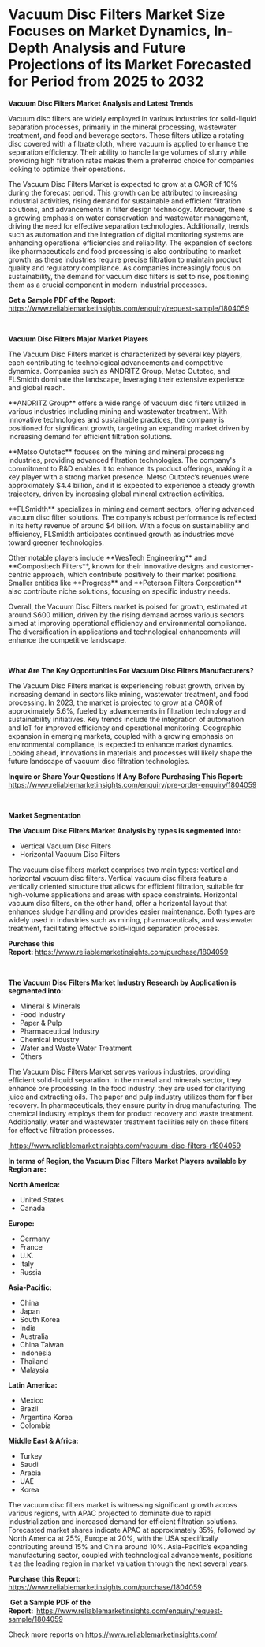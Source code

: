 <p><h1>Vacuum Disc Filters Market Size Focuses on Market Dynamics, In-Depth Analysis and Future Projections of its Market Forecasted for Period from 2025 to 2032</h1></p><p><strong>Vacuum Disc Filters Market Analysis and Latest Trends</strong></p>
<p><p>Vacuum disc filters are widely employed in various industries for solid-liquid separation processes, primarily in the mineral processing, wastewater treatment, and food and beverage sectors. These filters utilize a rotating disc covered with a filtrate cloth, where vacuum is applied to enhance the separation efficiency. Their ability to handle large volumes of slurry while providing high filtration rates makes them a preferred choice for companies looking to optimize their operations.</p><p>The Vacuum Disc Filters Market is expected to grow at a CAGR of 10% during the forecast period. This growth can be attributed to increasing industrial activities, rising demand for sustainable and efficient filtration solutions, and advancements in filter design technology. Moreover, there is a growing emphasis on water conservation and wastewater management, driving the need for effective separation technologies. Additionally, trends such as automation and the integration of digital monitoring systems are enhancing operational efficiencies and reliability. The expansion of sectors like pharmaceuticals and food processing is also contributing to market growth, as these industries require precise filtration to maintain product quality and regulatory compliance. As companies increasingly focus on sustainability, the demand for vacuum disc filters is set to rise, positioning them as a crucial component in modern industrial processes.</p></p>
<p><strong>Get a Sample PDF of the Report:&nbsp;</strong> <a href="https://www.reliablemarketinsights.com/enquiry/request-sample/1804059?utm_campaign=1894&utm_medium=2&utm_source=Github&utm_content=ia&utm_term=19022025&utm_id=vacuum-disc-filters">https://www.reliablemarketinsights.com/enquiry/request-sample/1804059</a></p>
<p>&nbsp;</p>
<p><strong>Vacuum Disc Filters Major Market Players</strong></p>
<p><p>The Vacuum Disc Filters market is characterized by several key players, each contributing to technological advancements and competitive dynamics. Companies such as ANDRITZ Group, Metso Outotec, and FLSmidth dominate the landscape, leveraging their extensive experience and global reach.</p><p>**ANDRITZ Group** offers a wide range of vacuum disc filters utilized in various industries including mining and wastewater treatment. With innovative technologies and sustainable practices, the company is positioned for significant growth, targeting an expanding market driven by increasing demand for efficient filtration solutions.</p><p>**Metso Outotec** focuses on the mining and mineral processing industries, providing advanced filtration technologies. The company's commitment to R&D enables it to enhance its product offerings, making it a key player with a strong market presence. Metso Outotec’s revenues were approximately $4.4 billion, and it is expected to experience a steady growth trajectory, driven by increasing global mineral extraction activities.</p><p>**FLSmidth** specializes in mining and cement sectors, offering advanced vacuum disc filter solutions. The company’s robust performance is reflected in its hefty revenue of around $4 billion. With a focus on sustainability and efficiency, FLSmidth anticipates continued growth as industries move toward greener technologies.</p><p>Other notable players include **WesTech Engineering** and **Compositech Filters**, known for their innovative designs and customer-centric approach, which contribute positively to their market positions. Smaller entities like **Progress** and **Peterson Filters Corporation** also contribute niche solutions, focusing on specific industry needs.</p><p>Overall, the Vacuum Disc Filters market is poised for growth, estimated at around $600 million, driven by the rising demand across various sectors aimed at improving operational efficiency and environmental compliance. The diversification in applications and technological enhancements will enhance the competitive landscape.</p></p>
<p>&nbsp;</p>
<p><strong>What Are The Key Opportunities For Vacuum Disc Filters Manufacturers?</strong></p>
<p><p>The Vacuum Disc Filters market is experiencing robust growth, driven by increasing demand in sectors like mining, wastewater treatment, and food processing. In 2023, the market is projected to grow at a CAGR of approximately 5.6%, fueled by advancements in filtration technology and sustainability initiatives. Key trends include the integration of automation and IoT for improved efficiency and operational monitoring. Geographic expansion in emerging markets, coupled with a growing emphasis on environmental compliance, is expected to enhance market dynamics. Looking ahead, innovations in materials and processes will likely shape the future landscape of vacuum disc filtration technologies.</p></p>
<p><strong>Inquire or Share Your Questions If Any Before Purchasing This Report:</strong> <a href="https://www.reliablemarketinsights.com/enquiry/pre-order-enquiry/1804059?utm_campaign=1894&utm_medium=2&utm_source=Github&utm_content=ia&utm_term=19022025&utm_id=vacuum-disc-filters">https://www.reliablemarketinsights.com/enquiry/pre-order-enquiry/1804059</a></p>
<p>&nbsp;</p>
<p><strong>Market Segmentation</strong></p>
<p><strong>The Vacuum Disc Filters Market Analysis by types is segmented into:</strong></p>
<p><ul><li>Vertical Vacuum Disc Filters</li><li>Horizontal Vacuum Disc Filters</li></ul></p>
<p><p>The vacuum disc filters market comprises two main types: vertical and horizontal vacuum disc filters. Vertical vacuum disc filters feature a vertically oriented structure that allows for efficient filtration, suitable for high-volume applications and areas with space constraints. Horizontal vacuum disc filters, on the other hand, offer a horizontal layout that enhances sludge handling and provides easier maintenance. Both types are widely used in industries such as mining, pharmaceuticals, and wastewater treatment, facilitating effective solid-liquid separation processes.</p></p>
<p><strong>Purchase this Report:&nbsp;</strong><a href="https://www.reliablemarketinsights.com/purchase/1804059?utm_campaign=1894&utm_medium=2&utm_source=Github&utm_content=ia&utm_term=19022025&utm_id=vacuum-disc-filters">https://www.reliablemarketinsights.com/purchase/1804059</a></p>
<p>&nbsp;</p>
<p><strong>The Vacuum Disc Filters Market Industry Research by Application is segmented into:</strong></p>
<p><ul><li>Mineral & Minerals</li><li>Food Industry</li><li>Paper & Pulp</li><li>Pharmaceutical Industry</li><li>Chemical Industry</li><li>Water and Waste Water Treatment</li><li>Others</li></ul></p>
<p><p>The Vacuum Disc Filters Market serves various industries, providing efficient solid-liquid separation. In the mineral and minerals sector, they enhance ore processing. In the food industry, they are used for clarifying juice and extracting oils. The paper and pulp industry utilizes them for fiber recovery. In pharmaceuticals, they ensure purity in drug manufacturing. The chemical industry employs them for product recovery and waste treatment. Additionally, water and wastewater treatment facilities rely on these filters for effective filtration processes.</p></p>
<p><a href="https://www.reliablemarketinsights.com/vacuum-disc-filters-r1804059?utm_campaign=1894&utm_medium=2&utm_source=Github&utm_content=ia&utm_term=19022025&utm_id=vacuum-disc-filters">&nbsp;https://www.reliablemarketinsights.com/vacuum-disc-filters-r1804059</a></p>
<p><strong>In terms of Region, the Vacuum Disc Filters Market Players available by Region are:</strong></p>
<p>
    <p> <strong> North America: </strong>
        <ul>
            <li>United States</li>
            <li>Canada</li>
        </ul>
        </p> 
    <p> <strong> Europe: </strong>
        <ul>
            <li>Germany</li>
            <li>France</li>
            <li>U.K.</li>
            <li>Italy</li>
            <li>Russia</li>
        </ul>
        </p> 
    <p> <strong> Asia-Pacific: </strong>
        <ul>
            <li>China</li>
            <li>Japan</li>
            <li>South Korea</li>
            <li>India</li>
            <li>Australia</li>
            <li>China Taiwan</li>
            <li>Indonesia</li>
            <li>Thailand</li>
            <li>Malaysia</li>
        </ul>
        </p> 
    <p> <strong> Latin America: </strong>
        <ul>
            <li>Mexico</li>
            <li>Brazil</li>
            <li>Argentina Korea</li>
            <li>Colombia</li>
        </ul>
        </p> 
    <p> <strong> Middle East & Africa: </strong>
        <ul>
            <li>Turkey</li>
            <li>Saudi</li>
            <li>Arabia</li>
            <li>UAE</li>
            <li>Korea</li>
        </ul>
    </p>
    </p>
<p><p>The vacuum disc filters market is witnessing significant growth across various regions, with APAC projected to dominate due to rapid industrialization and increased demand for efficient filtration solutions. Forecasted market shares indicate APAC at approximately 35%, followed by North America at 25%, Europe at 20%, with the USA specifically contributing around 15% and China around 10%. Asia-Pacific’s expanding manufacturing sector, coupled with technological advancements, positions it as the leading region in market valuation through the next several years.</p></p>
<p><strong>Purchase this Report: </strong><a href="https://www.reliablemarketinsights.com/purchase/1804059?utm_campaign=1894&utm_medium=2&utm_source=Github&utm_content=ia&utm_term=19022025&utm_id=vacuum-disc-filters">https://www.reliablemarketinsights.com/purchase/1804059</a></p>
<p>&nbsp;<strong>Get a Sample PDF of the Report:&nbsp;&nbsp;</strong><a href="https://www.reliablemarketinsights.com/enquiry/request-sample/1804059?utm_campaign=1894&utm_medium=2&utm_source=Github&utm_content=ia&utm_term=19022025&utm_id=vacuum-disc-filters">https://www.reliablemarketinsights.com/enquiry/request-sample/1804059</a></p>
<p><strong></strong></p>
<p>Check more reports on <a href="https://www.reliablemarketinsights.com/?utm_campaign=1894&utm_medium=2&utm_source=Github&utm_content=ia&utm_term=19022025&utm_id=vacuum-disc-filters">https://www.reliablemarketinsights.com/</a></p>